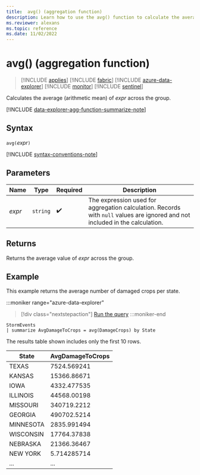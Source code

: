 ```yaml
---
title:  avg() (aggregation function)
description: Learn how to use the avg() function to calculate the average value of an expression.
ms.reviewer: alexans
ms.topic: reference
ms.date: 11/02/2022
---
```

# avg() (aggregation function)

> [!INCLUDE [applies](../includes/applies-to-version/applies.md)] [!INCLUDE [fabric](../includes/applies-to-version/fabric.md)] [!INCLUDE [azure-data-explorer](../includes/applies-to-version/azure-data-explorer.md)] [!INCLUDE [monitor](../includes/applies-to-version/monitor.md)] [!INCLUDE [sentinel](../includes/applies-to-version/sentinel.md)]

Calculates the average (arithmetic mean) of *expr* across the group.

[!INCLUDE [data-explorer-agg-function-summarize-note](../includes/agg-function-summarize-note.md)]

## Syntax

`avg(`*expr*`)`

[!INCLUDE [syntax-conventions-note](../includes/syntax-conventions-note.md)]

## Parameters

| Name | Type | Required | Description |
|--|--|--|--|
| *expr* | `string` |  :heavy_check_mark: | The expression used for aggregation calculation. Records with `null` values are ignored and not included in the calculation. |

## Returns

Returns the average value of *expr* across the group.

## Example

This example returns the average number of damaged crops per state.

:::moniker range="azure-data-explorer"
> [!div class="nextstepaction"]
> <a href="https://dataexplorer.azure.com/clusters/help/databases/Samples?query=H4sIAAAAAAAAAwsuyS/KdS1LzSsp5qpRKC7NzU0syqxKVXAsS3dJzE1MTw3Jdy7KLyhWsFVILEvXgIiBRTQVkioVgksSS1IBk8Ju20QAAAA=" target="_blank">Run the query</a>
:::moniker-end

```kusto
StormEvents
| summarize AvgDamageToCrops = avg(DamageCrops) by State
```

The results table shown includes only the first 10 rows.

| State                | AvgDamageToCrops |
| -------------------- | ---------------- |
| TEXAS                | 7524.569241      |
| KANSAS               | 15366.86671      |
| IOWA                 | 4332.477535      |
| ILLINOIS             | 44568.00198      |
| MISSOURI             | 340719.2212      |
| GEORGIA              | 490702.5214      |
| MINNESOTA            | 2835.991494      |
| WISCONSIN            | 17764.37838      |
| NEBRASKA             | 21366.36467      |
| NEW YORK             | 5.714285714      |
| ...      | ...   |

